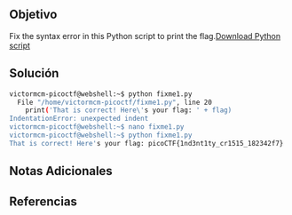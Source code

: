 ## Objetivo
Fix the syntax error in this Python script to print the flag.[Download Python script](https://artifacts.picoctf.net/c/27/fixme1.py)
## Solución
```bash
victormcm-picoctf@webshell:~$ python fixme1.py
  File "/home/victormcm-picoctf/fixme1.py", line 20
    print('That is correct! Here\'s your flag: ' + flag)
IndentationError: unexpected indent
victormcm-picoctf@webshell:~$ nano fixme1.py
victormcm-picoctf@webshell:~$ python fixme1.py
That is correct! Here's your flag: picoCTF{1nd3nt1ty_cr1515_182342f7}
```
## Notas Adicionales

## Referencias
